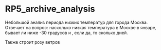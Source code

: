 # RP5_archive_analysis

Небольшой анализ периода низких температур для города Москва. Отвечает на вопрос: насколько низкая температура в Москве в январе, бывает ли ниже -30 градусов и , если да, то сколько дней.

Также строит розу ветров
